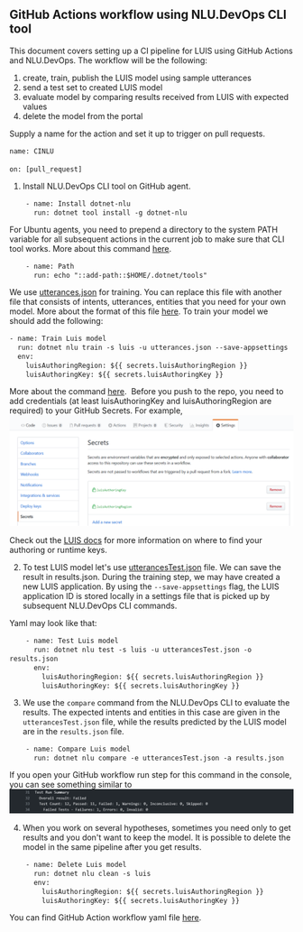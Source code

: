 ## GitHub Actions workflow using NLU.DevOps CLI tool

This document covers setting up a CI pipeline for LUIS using GitHub Actions and NLU.DevOps.
The workflow will be the following: 
1. create, train, publish the LUIS model using sample utterances
2. send a test set to created LUIS model
3. evaluate model by comparing results received from LUIS with expected values
4. delete the model from the portal

Supply a name for the action and set it up to trigger on pull requests.

```
name: CINLU

on: [pull_request]
```

1. Install NLU.DevOps CLI tool on GitHub agent.

```
    - name: Install dotnet-nlu
      run: dotnet tool install -g dotnet-nlu
```
For Ubuntu agents, you need to prepend a directory to the system PATH variable for all subsequent actions in the current job to make sure that CLI tool works. More about this command [here](https://help.github.com/en/actions/automating-your-workflow-with-github-actions/development-tools-for-github-actions#add-a-system-path-add-path).

```
    - name: Path
      run: echo "::add-path::$HOME/.dotnet/tools"
```
We use [utterances.json](../models/utterances.json) for training. You can replace this file with another file that consists of intents, utterances, entities that you need for your own model.
More about the format of this file [here](https://github.com/microsoft/NLU.DevOps/blob/master/docs/GenericUtterances.md).
To train your model we should add the following:

```
- name: Train Luis model
  run: dotnet nlu train -s luis -u utterances.json --save-appsettings
  env:
    luisAuthoringRegion: ${{ secrets.luisAuthoringRegion }}
    luisAuthoringKey: ${{ secrets.luisAuthoringKey }}
 ```

More about the command [here](https://github.com/microsoft/NLU.DevOps/blob/master/docs/Train.md). 
Before you push to the repo, you need to add credentials (at least luisAuthoringKey and luisAuthoringRegion are required) to your GitHub Secrets. For example,
![credentials](./images/credentials.png)

Check out the [LUIS docs](https://docs.microsoft.com/en-us/azure/cognitive-services/luis/luis-how-to-azure-subscription) for more information on where to find your authoring or runtime keys.

2. To test LUIS model let's use [utterancesTest.json](../models/utterancesTest.json) file.
We can save the result in results.json. During the training step, we may have created a new LUIS application. By using the `--save-appsettings` flag, the LUIS application ID is stored locally in a settings file that is picked up by subsequent NLU.DevOps CLI commands.

Yaml may look like that:
```
    - name: Test Luis model
      run: dotnet nlu test -s luis -u utterancesTest.json -o results.json
      env: 
        luisAuthoringRegion: ${{ secrets.luisAuthoringRegion }}
        luisAuthoringKey: ${{ secrets.luisAuthoringKey }}
```
3. We use the `compare` command from the NLU.DevOps CLI to evaluate the results. The expected intents and entities in this case are given in the `utterancesTest.json` file, while the results predicted by the LUIS model are in the `results.json` file.

```
    - name: Compare Luis model
      run: dotnet nlu compare -e utterancesTest.json -a results.json
```

If you open your GitHub workflow run step for this command in the console, you can see something similar to
![compareResults](./images/compareResults.png)

4. When you work on several hypotheses, sometimes you need only to get results and you don't want to keep the model. It is possible to delete the model in the same pipeline after you get results.
```
    - name: Delete Luis model
      run: dotnet nlu clean -s luis
      env: 
        luisAuthoringRegion: ${{ secrets.luisAuthoringRegion }}
        luisAuthoringKey: ${{ secrets.luisAuthoringKey }}
```

You can find GitHub Action workflow yaml file [here](../pipelines/.github/workflows/nlugithub.yml).
